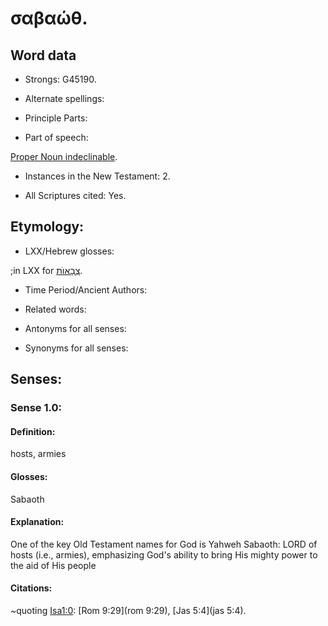 # σαβαώθ. 

<!-- Status: S2=NeedsReview -->
<!-- Lexica used for edits: BDAG LN FFM BN MM  -->

## Word data

* Strongs: G45190.

* Alternate spellings:


* Principle Parts: 


* Part of speech: 

[Proper Noun indeclinable](http://ugg.readthedocs.io/en/latest/proper_noun_indeclinable.html).

* Instances in the New Testament: 2.

* All Scriptures cited: Yes.

## Etymology: 


* LXX/Hebrew glosses: 

;in LXX for [צְבָאוֺת](//en-uhal/H6635).



* Time Period/Ancient Authors: 


* Related words: 

* Antonyms for all senses:

* Synonyms for all senses: 


## Senses: 

### Sense  1.0: 

#### Definition: 

hosts, armies

#### Glosses: 

Sabaoth

#### Explanation: 

One of the key Old Testament names for God is Yahweh Sabaoth: LORD of hosts (i.e., armies), emphasizing God's ability to bring His mighty power to the aid of His people

#### Citations: 

~quoting [Isa1:0](isa1:9): [Rom 9:29](rom 9:29), [Jas 5:4](jas 5:4).

